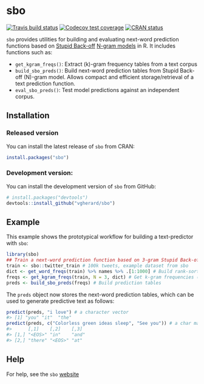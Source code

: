 
<!-- README.md is generated from README.Rmd. Please edit that file -->

# sbo

<!-- badges: start -->

[![Travis build
status](https://travis-ci.com/vgherard/sbo.svg?branch=master)](https://travis-ci.com/vgherard/sbo)
[![Codecov test
coverage](https://codecov.io/gh/vgherard/sbo/branch/master/graph/badge.svg)](https://codecov.io/gh/vgherard/sbo?branch=master)
[![CRAN
status](https://www.r-pkg.org/badges/version/sbo)](https://CRAN.R-project.org/package=sbo)
<!-- badges: end -->

`sbo` provides utilities for building and evaluating next-word
prediction functions based on [Stupid
Back-off](https://www.aclweb.org/anthology/D07-1090.pdf) [N-gram
models](https://en.wikipedia.org/wiki/N-gram) in R. It includes
functions such as:

  - `get_kgram_freqs()`: Extract \(k\)-gram frequency tables from a text
    corpus
  - `build_sbo_preds()`: Build next-word prediction tables from Stupid
    Back-off \(N\)-gram model. Allows compact and efficient
    storage/retrieval of a text prediction function.
  - `eval_sbo_preds()`: Test model predictions against an independent
    corpus.

## Installation

### Released version

You can install the latest release of `sbo` from CRAN:

``` r
install.packages("sbo")
```

### Development version:

You can install the development version of `sbo` from GitHub:

``` r
# install.packages("devtools")
devtools::install_github("vgherard/sbo")
```

## Example

This example shows the prototypical workflow for building a
text-predictor with `sbo`:

``` r
library(sbo)
## Train a next-word prediction function based on 3-gram Stupid Back-off. 
train <- sbo::twitter_train # 100k tweets, example dataset from sbo
dict <- get_word_freqs(train) %>% names %>% .[1:1000] # Build rank-sorted dictionary
freqs <- get_kgram_freqs(train, N = 3, dict) # Get k-gram frequencies (up to 3-grams)
preds <- build_sbo_preds(freqs) # Build prediction tables
```

The `preds` object now stores the next-word prediction tables, which can
be used to generate predictive text as follows:

``` r
predict(preds, "i love") # a character vector
#> [1] "you" "it"  "the"
predict(preds, c("Colorless green ideas sleep", "See you")) # a char matrix
#>      [,1]    [,2]    [,3] 
#> [1,] "<EOS>" "in"    "and"
#> [2,] "there" "<EOS>" "at"
```

## Help

For help, see the `sbo` [website](https://vgherard.github.io/sbo/)
